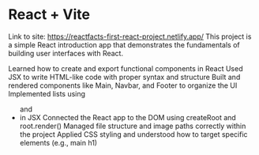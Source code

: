 # React + Vite
Link to site: https://reactfacts-first-react-project.netlify.app/
This project is a simple React introduction app that demonstrates the fundamentals of building user interfaces with React.

Learned how to create and export functional components in React
Used JSX to write HTML-like code with proper syntax and structure
Built and rendered components like Main, Navbar, and Footer to organize the UI
Implemented lists using <ul> and <li> in JSX
Connected the React app to the DOM using createRoot and root.render()
Managed file structure and image paths correctly within the project
Applied CSS styling and understood how to target specific elements (e.g., main h1)

